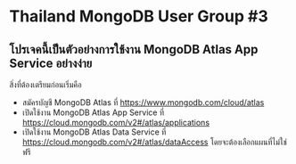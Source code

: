 # Thailand MongoDB User Group #3

## โปรเจคนี้เป็นตัวอย่างการใช้งาน MongoDB Atlas App Service อย่างง่าย

สิ่งที่ต้องเตรียมก่อนเริ่มคือ

- สมัครบัญชี MongoDB Atlas ที่ https://www.mongodb.com/cloud/atlas
- เปิดใช้งาน MongoDB Atlas App Service ที่ https://cloud.mongodb.com/v2#/atlas/applications
- เปิดใช้งาน MongoDB Atlas Data Service ที่ https://cloud.mongodb.com/v2#/atlas/dataAccess โดยจะต้องเลือกแผนที่ไม่ใช่ฟรี
